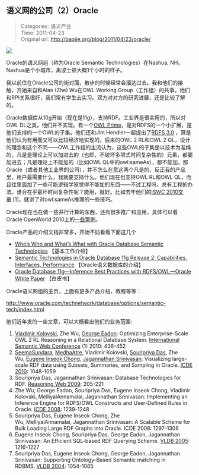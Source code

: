 语义网的公司（2）Oracle
---
    
> Categories: 语义产业  
> Time: 2011-04-23  
> Original url: <http://baojie.org/blog/2011/04/23/oracle/>


![](http://baojie.org/blog/wp-content/uploads/2011/04/nashua.png)

Oracle的语义网组（称为Oracle Semantic Technologies）在Nashua, NH。Nashua是个小城市，离波士顿大概1个小时的样子。

我以前住在Oracle公司的街对面，散步的时候经常会溜达过去。我和他们的接触，开始来自和Alan (Zhe) Wu在OWL Working Group（工作组）的共事。他们和RPI关系很好，我们常有学生去实习。双方对对方的研究进展，还是比较了解的。

Oracle数据库从10g开始（现在是11g），支持RDF。工业界是很实用的，所以对OWL DL之类，他们并不实现。有一个[OWL Prime](https://www.w3.org/2007/OWL/wiki/images/c/cf/Zhe-f2f1.pdf)，是对RDFS的一个小扩展，是他们支持的一个OWL的子集。他们还和Jim Hendler一起提出了[RDFS 3.0](https://www.w3.org/2007/OWL/wiki/Fragments) ，算是他们认为有用而又可以比较经济地实现的。后来的OWL 2 RL和OWL 2 QL，设计的理念和这个不同——OWL工作组的主流认为，这些OWL的子集是以技术为准绳的，凡是是理论上可以加进去的（也即，不破坏多项式时间复杂性的）元素，都要加进去；凡是理论上不能加的（比如OWL QL中的owl:sameAs），都不能加。那Oracle（或者其他工业界的公司），并不怎么在意这两个凡是的，反正我的产品里，用户最需要什么，我就要支持什么。他们现在也支持OWL RL和OWL QL，而且往里面加了一些可能逻辑学家觉得不能加的东西——不过工程吗，总有工程的办法。谁会在乎最坏时间复杂性呢？能用，就好。比如去年他们的[ISWC 2010文章](http://iswc2010.semanticweb.org/accepted-papers/125) [1]，就讲了对owl:sameAs推理的一些技巧。

Oracle现在也在做一些并行计算的东西，还有很多推广和应用，具体可以看Oracle OpenWorld 2010上的[一些案例](http://www.oracle.com/technetwork/database/options/semantic-tech/events-082086.html)。

Oracle产品的介绍文档非常多，开始不妨看看下面这几个

- [Who’s Who and What’s What with Oracle Database Semantic Technologies](http://download.oracle.com/otndocs/tech/semantic_web/pdf/st_oow09_overview.pdf) 【基本工作介绍】
- [Semantic Technologies in Oracle Database 11g Release 2: Capabilities, Interfaces, Performance](http://download.oracle.com/otndocs/tech/semantic_web/pdf/2010_ora_semtech_capintper.pdf) 【Oracle语义数据库的介绍】
- [Oracle Database 11g—Inference Best Practices with RDFS/OWL—Oracle White Paper](http://download.oracle.com//otndocs/tech/semantic_web/pdf/semantic_infer_bestprac_wp.pdf) 【白皮书】

Oracle语义网组的主页，上面有更多产品介绍，教程等等：

<http://www.oracle.com/technetwork/database/options/semantic-tech/index.html>

他们近年发的一些文章，可以大概看出他们的业务范围: 

1. [Vladimir Kolovski](http://www.informatik.uni-trier.de/~ley/db/indices/a-tree/k/Kolovski:Vladimir.html), Zhe Wu, [George Eadon](http://dblp.uni-trier.de/pers/hd/e/Eadon:George.html): Optimizing Enterprise-Scale OWL 2 RL Reasoning in a Relational Database System. [International Semantic Web Conference](http://dblp.uni-trier.de/db/conf/semweb/iswc2010-1.html#KolovskiWE10) (1) 2010: 436-452
2. [SeemaSundara](http://dblp.uni-trier.de/pers/hd/s/Sundara:Seema.html), [MedhaAtre](http://dblp.uni-trier.de/pers/hd/a/Atre:Medha.html), Vladimir Kolovski, [Souripriya Das](http://dblp.uni-trier.de/pers/hd/d/Das:Souripriya.html), Zhe Wu, [Eugene Inseok Chong](http://dblp.uni-trier.de/pers/hd/c/Chong:Eugene_Inseok.html), [Jagannathan Srinivasan](http://dblp.uni-trier.de/pers/hd/s/Srinivasan:Jagannathan.html): Visualizing large-scale RDF data using Subsets, Summaries, and Sampling in Oracle. [ICDE 2010](http://dblp.uni-trier.de/db/conf/icde/icde2008.html): 1048-1059
3. Souripriya Das, Jagannathan Srinivasan: Database Technologies for RDF. [Reasoning Web 2009](http://www.informatik.uni-trier.de/~ley/db/conf/rweb/rweb2009.html): 205-221
4. Zhe Wu, George Eadon, Souripriya Das, Eugene Inseok Chong, Vladimir Kolovski, MelliyalAnnamalai, Jagannathan Srinivasan: Implementing an Inference Engine for RDFS/OWL Constructs and User-Defined Rules in Oracle. [ICDE 2008](http://dblp.uni-trier.de/db/conf/icde/icde2008.html): 1239-1248
5. Souripriya Das, Eugene Inseok Chong, Zhe Wu, MelliyalAnnamalai, Jagannathan Srinivasan: A Scalable Scheme for Bulk Loading Large RDF Graphs into Oracle. ICDE 2008: 1297-1306
6. Eugene Inseok Chong, Souripriya Das, George Eadon, Jagannathan Srinivasan: An Efficient SQL-based RDF Querying Scheme. [VLDB 2005](http://dblp.uni-trier.de/db/conf/vldb/vldb2005.html): 1216-1227
7. Souripriya Das, Eugene Inseok Chong, George Eadon, Jagannathan Srinivasan: Supporting Ontology-Based Semantic matching in RDBMS. [VLDB 2004](http://dblp.uni-trier.de/db/conf/vldb/vldb2004.html): 1054-1065     
    